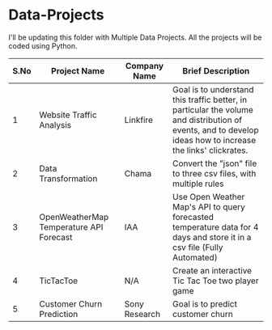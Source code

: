 # Data-Projects

I'll be updating this folder with Multiple Data Projects. All the projects will be coded using Python.

| S.No  | Project Name | Company Name | Brief Description |
| ------------- | ------------- | ------------- | ------------- |
| 1 | Website Traffic Analysis | Linkfire | Goal is to understand this traffic better, in particular the volume and distribution of events, and to develop ideas how to increase the links' clickrates. |
| 2 | Data Transformation | Chama | Convert the "json" file to three csv files, with multiple rules |
| 3 | OpenWeatherMap Temperature API Forecast | IAA | Use Open Weather Map's API to query forecasted temperature data for 4 days and store it in a csv file (Fully Automated) |
| 4 | TicTacToe | N/A | Create an interactive Tic Tac Toe two player game |
| 5 | Customer Churn Prediction | Sony Research | Goal is to predict customer churn |

